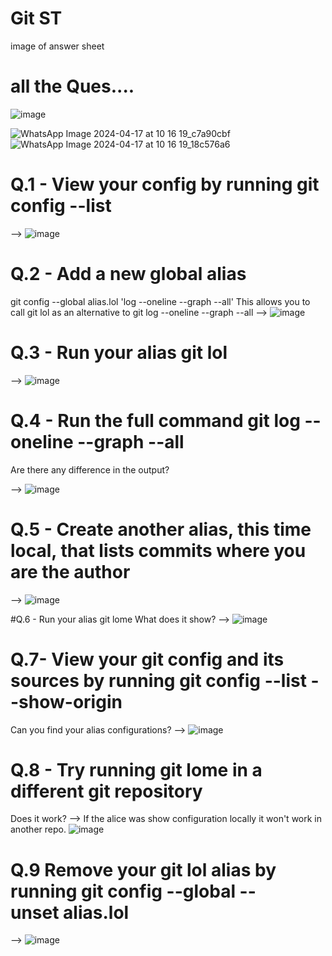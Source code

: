 # Git ST
image of answer sheet
# all the Ques....
![image](https://github.com/ShubhamKumar-S/22CSH-293-Group1-ST/assets/135735527/0c0d48b3-6741-401f-a219-f6d8b6f7dc10)

![WhatsApp Image 2024-04-17 at 10 16 19_c7a90cbf](https://github.com/ShubhamKumar-S/22CSH-293-Group1-ST/assets/135735527/5bc423e2-210a-4e76-afaa-58a67b98e011)
![WhatsApp Image 2024-04-17 at 10 16 19_18c576a6](https://github.com/ShubhamKumar-S/22CSH-293-Group1-ST/assets/135735527/42307206-9b59-4c86-bd3d-357923704357)
# Q.1 -  View your config by running git config --list
--> 
![image](https://github.com/ShubhamKumar-S/22CSH-293-Group1-ST/assets/135735527/3595b441-ac70-45e8-9af8-a4d232800713)

# Q.2 - Add a new global alias
git config --global alias.lol 'log --oneline --graph --all'
This allows you to call git lol as an alternative to git log --oneline --graph --all
--> 
![image](https://github.com/ShubhamKumar-S/22CSH-293-Group1-ST/assets/135735527/590db73a-8b3d-4791-9c49-b917a850ac7b)

# Q.3 - Run your alias git lol
--> 
![image](https://github.com/ShubhamKumar-S/22CSH-293-Group1-ST/assets/135735527/f6f86302-6a0e-4dcd-935f-155fe6da91f2)

# Q.4 - Run the full command git log --oneline --graph --all
Are there any difference in the output?

-->
![image](https://github.com/ShubhamKumar-S/22CSH-293-Group1-ST/assets/135735527/3e36c6e3-3240-408f-914c-df02c40fc03f)

# Q.5 - Create another alias, this time local, that lists commits where you are the author
-->
![image](https://github.com/ShubhamKumar-S/22CSH-293-Group1-ST/assets/135735527/5fa50ecc-11ed-49bc-8985-f3e8495329f2)

#Q.6 - Run your alias git lome
What does it show?
-->
![image](https://github.com/ShubhamKumar-S/22CSH-293-Group1-ST/assets/135735527/401016b9-c187-49d5-a72f-e597a90b4b3c)

# Q.7- View your git config and its sources by running git config --list --show-origin
Can you find your alias configurations?
-->
![image](https://github.com/ShubhamKumar-S/22CSH-293-Group1-ST/assets/135735527/9a49c159-1a46-46af-874b-bc3bbc14dfd7)

# Q.8 - Try running git lome in a different git repository
Does it work?
-->  If the alice was show configuration locally it won't work in another repo.
![image](https://github.com/ShubhamKumar-S/22CSH-293-Group1-ST/assets/135735527/bfded40e-006b-41de-9c2a-16dbdf6ece88)
# Q.9  Remove your git lol alias by running git config --global --unset alias.lol 
-->
![image](https://github.com/ShubhamKumar-S/22CSH-293-Group1-ST/assets/135735527/4da641ba-e3fd-4d4f-81a7-487ab017717c)

